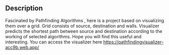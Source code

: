 

## Description
Fascinated by Pathfinding Algorithms , here is a project based on visualizing them over a grid. Grid consists of source, destination and walls. Visualizer predicts the shortest path between source and destination according to the working of selected algorithms. Hope you will find this useful and interesting. You can access the visualizer here https://pathfindingvisualizer-acc9b.web.app/ 



